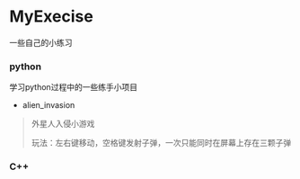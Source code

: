 # MyExecise

一些自己的小练习

### python

学习python过程中的一些练手小项目

- alien_invasion

> 外星人入侵小游戏
>
> 玩法：左右键移动，空格键发射子弹，一次只能同时在屏幕上存在三颗子弹

### C++
